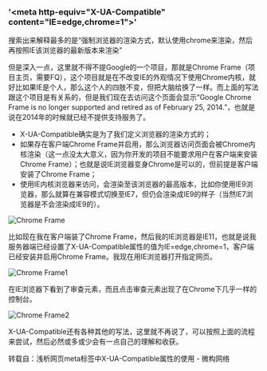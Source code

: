 
### '\<meta http-equiv="X-UA-Compatible" content="IE=edge,chrome=1"\>'

搜索出来解释最多的是“强制浏览器的渲染方式，默认使用chrome来渲染，然后再按照IE该浏览器的最新版本来渲染”

但是深入一点，这里就不得不提Google的一个项目，那就是Chrome Frame（项目主页，需要FQ），这个项目就是在不改变IE的外观情况下使用Chrome内核，就好比如果IE是个人，那么这个人的四肢不变，但把大脑给换了一样。而上面的写法跟这个项目是有关系的，但是我们现在去访问这个页面会显示“Google Chrome Frame is no longer supported and retired as of February 25, 2014.”，也就是说在2014年的时候就已经不提供支持服务了。

* X-UA-Compatible确实是为了我们定义浏览器的渲染方式的；
* 如果存在客户端Chrome Frame并启用，那么浏览器访问页面会被Chrome内核渲染（这一点没太大意义，因为你开发的项目不能要求用户在客户端来安装Chrome Frame）；也就是说IE浏览器变身Chrome是可以的，但前提是客户端安装了Chrome Frame；
* 使用IE内核浏览器来访问，会渲染至该浏览器的最高版本，比如你使用IE9浏览器，那么就算在兼容模式切换至IE7，但仍会渲染成IE9的样子（当然IE7浏览器是不会渲染成IE9的）。

![Chrome Frame](https://www.csweigou.com/wp-content/uploads/2016/06/234.jpg)

比如现在我在客户端装了Chrome Frame，然后我的IE浏览器是IE11，也就是说我服务器端已经设置了X-UA-Compatible属性的值为IE=edge,chrome=1，客户端已经安装并启用Chrome Frame。我现在用IE浏览器打开指定网页。

![Chrome Frame1](https://www.csweigou.com/wp-content/uploads/2016/06/2355235.png)

在IE浏览器下看到了审查元素，而且点击审查元素出现了在Chrome下几乎一样的控制台。

![Chrome Frame2](https://www.csweigou.com/wp-content/uploads/2016/06/233333.jpg)

X-UA-Compatible还有各种其他的写法，这里就不再说了，可以按照上面的流程来尝试，然后必然或多或少会有一点自己的理解和收获。

转载自：浅析网页meta标签中X-UA-Compatible属性的使用 - 微构网络
